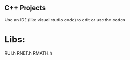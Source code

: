 ## C++ Projects

Use an IDE (like visual studio code) to edit or use the codes

# Libs:

RUI.h
RNET.h
RMATH.h
